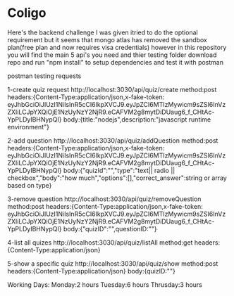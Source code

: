 # Coligo
Here's the backend challenge I was given itried to do the optional requirement but it seems that mongo atlas has removed the sandbox plan(free plan and now requires visa credentials) however in this repository you will find the main 5 api's you need and thier testing folder download repo and run "npm install" to setup dependencies and test it with postman

postman testing requests

1-create quiz request
http://localhost:3030/api/quiz/create 
method:post
headers:{Content-Type:application/json,x-fake-token: eyJhbGciOiJIUzI1NiIsInR5cCI6IkpXVCJ9.eyJpZCI6MTIzMywicm9sZSI6InVzZXIiLCJpYXQiOjE1NzUyNzY2NjR9.eCAFVM2g8mytDiDUaug6_f_CHtAc-YpPLDyIBHNypQI}
body:{title:"nodejs",description:"javascript runtime environment"}

2-add question
http://localhost:3030/api/quiz/addQuestion
method:post
headers:{Content-Type:application/json,x-fake-token: eyJhbGciOiJIUzI1NiIsInR5cCI6IkpXVCJ9.eyJpZCI6MTIzMywicm9sZSI6InVzZXIiLCJpYXQiOjE1NzUyNzY2NjR9.eCAFVM2g8mytDiDUaug6_f_CHtAc-YpPLDyIBHNypQI}
body:{"quizId":"","type":"text|| radio || checkbox","body":"how much","options":[],"correct_answer":string or array based on type}

3-remove question 
http://localhost:3030/api/quiz/removeQuestion
method:post
headers:{Content-Type:application/json,x-fake-token: eyJhbGciOiJIUzI1NiIsInR5cCI6IkpXVCJ9.eyJpZCI6MTIzMywicm9sZSI6InVzZXIiLCJpYXQiOjE1NzUyNzY2NjR9.eCAFVM2g8mytDiDUaug6_f_CHtAc-YpPLDyIBHNypQI}
body:{"quizID":"",questionID:""}

4-list all quizes
http://localhost:3030/api/quiz/listAll
method:get
headers:{Content-Type:application/json}

5-show a specific quiz
http://localhost:3030/api/quiz/show
method:post
headers:{Content-Type:application/json}
body:{quizID:""}


Working Days:
Monday:2 hours
Tuesday:6 hours
Thrusday:3 hours
